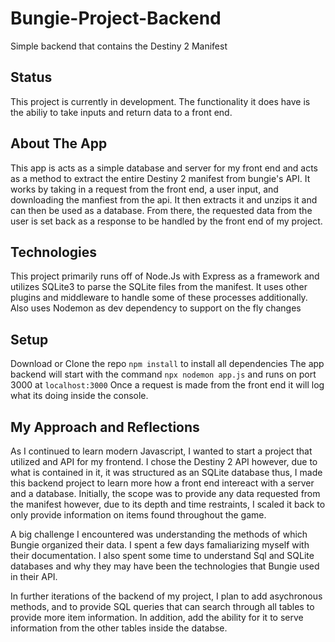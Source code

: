 # Bungie-Project-Backend
Simple backend that contains the Destiny 2 Manifest

## Status
This project is currently in development. 
The functionality it does have is the abiliy to take inputs and return data to a front end.

## About The App
This app is acts as a simple database and server for my front end and acts as a method to extract the entire Destiny 2 manifest from bungie's API. 
It works by taking in a request from the front end, a user input, and downloading the manfiest from the api. It then extracts it and unzips it and can then be used as a database.
From there, the requested data from the user is set back as a response to be handled by the front end of my project.

## Technologies
This project primarily runs off of Node.Js with Express as a framework and utilizes SQLite3 to parse the SQLite files from the manifest. 
It uses other plugins and middleware to handle some of these processes additionally.
Also uses Nodemon as dev dependency to support on the fly changes

## Setup
Download or Clone the repo
`npm install` to install all dependencies
The app backend will start with the command `npx nodemon app.js` and runs on port 3000 at `localhost:3000`
Once a request is made from the front end it will log what its doing inside the console.

## My Approach and Reflections 
As I continued to learn modern Javascript, I wanted to start a project that utilized and API for my frontend. 
I chose the Destiny 2 API however, due to what is contained in it, it was structured as an SQLite database thus, I made this backend project to learn more how a front end intereact with a server and a database.
Initially, the scope was to provide any data requested from the manifest however, due to its depth and time restraints, I scaled it back to only provide information on items found throughout the game.

A big challenge I encountered was understanding the methods of which Bungie organized their data. I spent a few days famaliarizing myself with their documentation.
I also spent some time to understand Sql and SQLite databases and why they may have been the technologies that Bungie used in their API. 

In further iterations of the backend of my project, I plan to add asychronous methods, and to provide SQL queries that can search through all tables to provide more item information.
In addition, add the ability for it to serve information from the other tables inside the databse.
